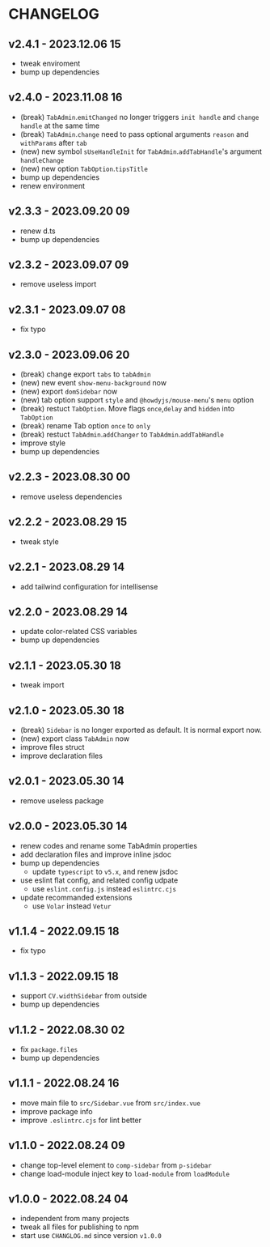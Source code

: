 # CHANGELOG

## v2.4.1 - 2023.12.06 15
* tweak enviroment
* bump up dependencies


## v2.4.0 - 2023.11.08 16
* (break) `TabAdmin`.`emitChanged` no longer triggers `init handle` and `change handle` at the same time
* (break) `TabAdmin`.`change` need to pass optional arguments `reason` and `withParams` after `tab`
* (new) new symbol `sUseHandleInit` for `TabAdmin`.`addTabHandle`'s argument `handleChange`
* (new) new option `TabOption`.`tipsTitle`
* bump up dependencies
* renew environment


## v2.3.3 - 2023.09.20 09
* renew d.ts
* bump up dependencies


## v2.3.2 - 2023.09.07 09
* remove useless import


## v2.3.1 - 2023.09.07 08
* fix typo


## v2.3.0 - 2023.09.06 20
* (break) change export `tabs` to `tabAdmin`
* (new) new event `show-menu-background` now
* (new) export `domSidebar` now
* (new) tab option support `style` and `@howdyjs/mouse-menu`'s `menu` option
* (break) restuct `TabOption`. Move flags `once`,`delay` and `hidden` into `TabOption`
* (break) rename Tab option `once` to `only`
* (break) restuct `TabAdmin`.`addChanger` to `TabAdmin`.`addTabHandle`
* improve style
* bump up dependencies


## v2.2.3 - 2023.08.30 00
* remove useless dependencies


## v2.2.2 - 2023.08.29 15
* tweak style


## v2.2.1 - 2023.08.29 14
* add tailwind configuration for intellisense


## v2.2.0 - 2023.08.29 14
* update color-related CSS variables
* bump up dependencies


## v2.1.1 - 2023.05.30 18
* tweak import


## v2.1.0 - 2023.05.30 18
* (break) `Sidebar` is no longer exported as default. It is normal export now.
* (new) export class `TabAdmin` now
* improve files struct
* improve declaration files


## v2.0.1 - 2023.05.30 14
* remove useless package


## v2.0.0 - 2023.05.30 14
* renew codes and rename some TabAdmin properties
* add declaration files and improve inline jsdoc
* bump up dependencies
	* update `typescript` to `v5.x`, and renew jsdoc
* use eslint flat config, and related config udpate
	* use `eslint.config.js` instead `eslintrc.cjs`
* update recommanded extensions
	* use `Volar` instead `Vetur`


## v1.1.4 - 2022.09.15 18
* fix typo


## v1.1.3 - 2022.09.15 18
* support `CV.widthSidebar` from outside
* bump up dependencies


## v1.1.2 - 2022.08.30 02
* fix `package.files`
* bump up dependencies


## v1.1.1 - 2022.08.24 16
* move main file to `src/Sidebar.vue` from `src/index.vue`
* improve package info
* improve `.eslintrc.cjs` for lint better


## v1.1.0 - 2022.08.24 09
* change top-level element to `comp-sidebar` from `p-sidebar`
* change load-module inject key to `load-module` from `loadModule`


## v1.0.0 - 2022.08.24 04
* independent from many projects
* tweak all files for publishing to npm
* start use `CHANGLOG.md` since version `v1.0.0`
